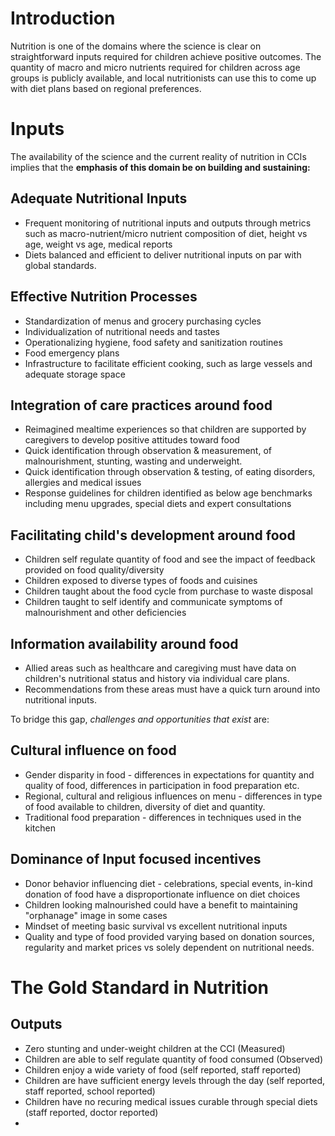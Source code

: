 

# Introduction

Nutrition is one of the domains where the science is clear on straightforward inputs required for children achieve positive outcomes.  The quantity of macro and micro nutrients required for children across age groups is publicly available, and local nutritionists can use this to come up with diet plans based on regional preferences.


# Inputs

The availability of the science and the current reality of nutrition in CCIs implies that the **emphasis of this domain be on building and sustaining:** 

## Adequate Nutritional Inputs
- Frequent monitoring of nutritional inputs and outputs through metrics such as macro-nutrient/micro nutrient composition of diet, height vs age, weight vs age, medical reports
- Diets balanced and efficient to deliver nutritional inputs on par with global standards. 

## Effective Nutrition Processes
- Standardization of menus and grocery purchasing cycles
- Individualization of nutritional needs and tastes
- Operationalizing hygiene, food safety and sanitization routines
- Food emergency plans
- Infrastructure to facilitate efficient cooking, such as large vessels and adequate storage space

## Integration of care practices around food
- Reimagined mealtime experiences so that children are supported by caregivers to develop positive attitudes toward food
- Quick identification through observation & measurement, of malnourishment, stunting, wasting and underweight. 
- Quick identification through observation & testing, of eating disorders, allergies and medical issues
- Response guidelines for children identified as below age benchmarks including menu upgrades, special diets and expert consultations

## Facilitating child's development around food
- Children self regulate quantity of food and see the impact of feedback provided on food quality/diversity
- Children exposed to diverse types of foods and cuisines 
- Children taught about  the food cycle from purchase to waste disposal
- Children taught to self identify and communicate symptoms of malnourishment and other deficiencies

## Information availability around food
- Allied areas such as healthcare and caregiving must have data on children's nutritional status and history via individual care plans. 
- Recommendations from these areas must have a quick turn around into nutritional inputs. 

To bridge this gap, *challenges and opportunities that exist* are: 

## Cultural influence on food 
- Gender disparity in food - differences in expectations for quantity and quality of food, differences in participation in food preparation etc.
- Regional, cultural and religious influences on menu - differences in type of food available to children, diversity of diet and quantity.
- Traditional food preparation - differences in techniques used in the kitchen

## Dominance of Input focused incentives

- Donor behavior influencing diet - celebrations, special events, in-kind donation of food have a disproportionate influence on diet choices
- Children looking malnourished could have a benefit to maintaining "orphanage" image in some cases
- Mindset of meeting basic survival vs excellent nutritional inputs
- Quality and type of food provided varying based on donation sources, regularity and market prices vs solely dependent on nutritional needs.


# The Gold Standard in Nutrition

## Outputs

 - Zero stunting and under-weight children at the CCI (Measured)
 - Children are able to self regulate quantity of food consumed (Observed)
 - Children enjoy a wide variety of food (self reported, staff reported)
 - Children are have sufficient energy levels through the day (self reported, staff reported, school reported)
 - Children have no recuring medical issues curable through special diets (staff reported, doctor reported)
 - 

